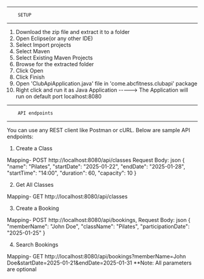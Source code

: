----------------------------
		SETUP
----------------------------
1. Download the zip file and extract it to a folder
2. Open Eclipse(or any other IDE)
3. Select Import projects
4. Select Maven
5. Select Existing Maven Projects
6. Browse for the extracted folder
7. Click Open
8. Click Finish
9. Open 'ClubApiApplication.java' file in 'come.abcfitness.clubapi' package
10. Right click and run it as Java Application
 -----> The Application will run on default port localhost:8080
 
 
-------------------------------
 		API endpoints
------------------------------

You can use any REST client like Postman or cURL. Below are sample API endpoints:

1. Create a Class

Mapping- POST http://localhost:8080/api/classes
Request Body: json
{
  "name": "Pilates",
  "startDate": "2025-01-22",
  "endDate": "2025-01-28",
  "startTime": "14:00",
  "duration": 60,
  "capacity": 10
}


2. Get All Classes

Mapping- GET http://localhost:8080/api/classes


3. Create a Booking

Mapping- POST http://localhost:8080/api/bookings,
Request Body: json
{
  "memberName": "John Doe",
  "className": "Pilates",
  "participationDate": "2025-01-25"
}


4. Search Bookings

Mapping- GET http://localhost:8080/api/bookings?memberName=John Doe&startDate=2025-01-21&endDate=2025-01-31
**Note: All parameters are optional
